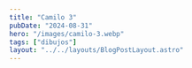 ```yaml
---
title: "Camilo 3"
pubDate: "2024-08-31"
hero: "/images/camilo-3.webp"
tags: ["dibujos"]
layout: "../../layouts/BlogPostLayout.astro"
---
```

